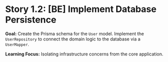 # Story 1.2: [BE] Implement Database Persistence

**Goal:** Create the Prisma schema for the `User` model. Implement the `UserRepository` to connect
the domain logic to the database via a `UserMapper`.

**Learning Focus:** Isolating infrastructure concerns from the core application.
